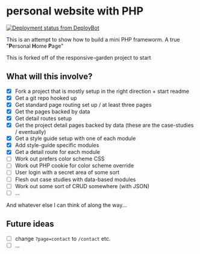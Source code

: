 # personal website with PHP

[![Deployment status from DeployBot](https://perpetual-education.deploybot.com/badge/34534836134130/201200.svg)](https://deploybot.com)

This is an attempt to show how to build a mini PHP frameworm. A true "**P**ersonal **H**ome **P**age"

This is forked off of the responsive-garden project to start

## What will this involve?

* [x] Fork a project that is mostly setup in the right direction + start readme
* [x] Get a git repo hooked up
* [x] Get standard page routing set up / at least three pages
* [x] Get the pages backed by data
* [x] Get detail routes setup
* [x] Get the project detail pages backed by data (these are the case-studies / eventually)
* [x] Get a style guide setup with one of each module
* [x] Add style-guide specific modules
* [x] Get a detail route for each module
* [ ] Work out prefers color scheme CSS
* [ ] Work out PHP cookie for color scheme override
* [ ] User login with a secret area of some sort
* [ ] Flesh out case studies with data-based modules
* [ ] Work out some sort of CRUD somewhere (with JSON)
* [ ] ...

And whatever else I can think of along the way...

## Future ideas

* [ ] change `?page=contact` to `/contact` etc.
* [ ] ...